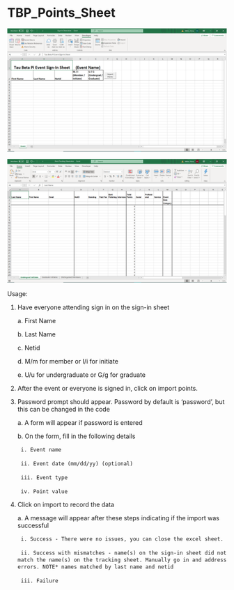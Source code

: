 # TBP_Points_Sheet

 ![Sign-in Sheet](Screenshots/Sign-InSheet.png)


 ![Point Tracking Sheet](Screenshots/PointTrackingSheet.png)


Usage:
1. Have everyone attending sign in on the sign-in sheet

    a. First Name
    
    b. Last Name
    
    c. Netid
    
    d. M/m for member or I/i for initiate
    
    e. U/u for undergraduate or G/g for graduate
    
2. After the event or everyone is signed in, click on import points.
3. Password prompt should appear. Password by default is ‘password’, but this can be changed in the code

    a. A form will appear if password is entered
    
    b. On the form, fill in the following details
    
        i. Event name
        
        ii. Event date (mm/dd/yy) (optional)
        
        iii. Event type
        
        iv. Point value
        
4. Click on import to record the data

    a. A message will appear after these steps indicating if the import was successful
    
        i. Success - There were no issues, you can close the excel sheet.
        
        ii. Success with mismatches - name(s) on the sign-in sheet did not match the name(s) on the tracking sheet. Manually go in and address     errors. NOTE* names matched by last name and netid
        
        iii. Failure
